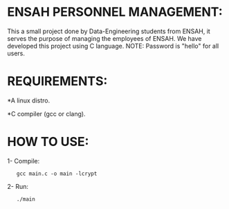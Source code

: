 # ENSAH PERSONNEL MANAGEMENT:

This a small project done by Data-Engineering students from ENSAH, it serves the purpose of managing the employees of ENSAH. We have developed this project using C language.
NOTE: Password is "hello" for all users.

# REQUIREMENTS:

*A linux distro.

*C compiler (gcc or clang).

# HOW TO USE:
1- Compile:

	   gcc main.c -o main -lcrypt
2- Run:

	   ./main
